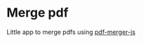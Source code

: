 # Merge pdf
Little app to merge pdfs using [pdf-merger-js](https://www.npmjs.com/package/pdf-merger-js)
